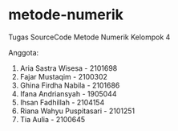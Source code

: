 # metode-numerik
Tugas SourceCode Metode Numerik Kelompok 4

Anggota:
1. Aria Sastra Wisesa - 2101698
2. Fajar Mustaqim - 2100302
3. Ghina Firdha Nabila - 2101686
4. Ifana Andriansyah - 1905044
5. Ihsan Fadhillah - 2104154
6. Riana Wahyu Puspitasari - 2101251
7. Tia Aulia - 2100645
